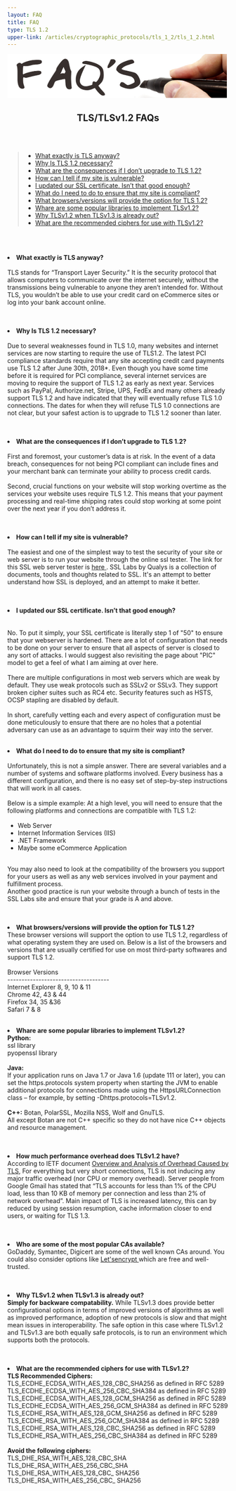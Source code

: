 ```yaml
---
layout: FAQ
title: FAQ
type: TLS 1.2
upper-link: /articles/cryptographic_protocols/tls_1_2/tls_1_2.html
---
```

<p>
  <img src="/img/common/faqs.jpg" style="width:500px;height:100px;" class="center" />
  <center><h2>TLS/TLSv1.2 FAQs</h2></center><br /><br />
  <blockquote>
		<ul>
			<a href="#whattls?"><li>What exactly is TLS anyway?</li></a>
			<a href="#istlsrequired?"><li>Why Is TLS 1.2 necessary?</li></a>
			<a href="#consequencesoftls"><li>What are the consequences if I don’t upgrade to TLS 1.2?</li></a>
			<a href="#tlsv1.2vulnerable"><li>How can I tell if my site is vulnerable?</li></a>
			<a href="#updatedsslcert"><li>
			I updated our SSL certificate. Isn’t that good enough?
			</li></a>
			<a href="#complianttlsv1.2"><li>What do I need to do to ensure that my site is compliant?</li></a>
			<a href="#tlsv1.2browser"><li>What browsers/versions will provide the option for TLS 1.2?</li></a>
			<a href="#librariestlsv1.2"><li>Whare are some popular libraries to implement TLSv1.2?</li></a>
			<a href="#performancetlsv1.2"><li>Why TLSv1.2 when TLSv1.3 is already out?</li></a>
			<a href="#recommendedciphers"><li>What are the recommended ciphers for use with TLSv1.2?</li></a>
		</ul>
  </blockquote><br /><br />
	<p id="whattls?">
		<li><strong>What exactly is TLS anyway?</strong><br /><br />
		TLS stands for “Transport Layer Security.” It is the security protocol that allows computers to communicate over the internet securely, without the transmissions being vulnerable to anyone they aren’t intended for. Without TLS, you wouldn’t be able to use your credit card on eCommerce sites or log into your bank account online.</li><br /><br />
	</p>
	<p id="istlsrequired?">
		<li><strong>Why Is TLS 1.2 necessary? </strong><br /> <br />
		Due to several weaknesses found in TLS 1.0, many websites and internet services are now starting to require the use of TLS1.2.  The latest PCI compliance standards require that any site accepting credit card payments use TLS 1.2 after June 30th, 2018*.  Even though you have some time before it is required for PCI compliance, several internet services are moving to require the support of TLS 1.2 as early as next year.  Services such as PayPal, Authorize.net, Stripe, UPS, FedEx and many others already support TLS 1.2 and have indicated that they will eventually refuse TLS 1.0 connections.  The dates for when they will refuse TLS 1.0 connections are not clear, but your safest action is to upgrade to TLS 1.2 sooner than later.</li><br /><br />
	</p>
	<p id="consequencesoftls">
		<li><strong> What are the consequences if I don’t upgrade to TLS 1.2? </strong><br /><br />
		First and foremost, your customer’s data is at risk.  In the event of a data breach, consequences for not being PCI compliant can include fines and your merchant bank can terminate your ability to process credit cards. <br /> <br />
		Second, crucial functions on your website will stop working overtime as the services your website uses require TLS 1.2.  This means that your payment processing and real-time shipping rates could stop working at some point over the next year if you don’t address it. </li><br /><br />
	</p>
	<p id="tlsv1.2vulnerable">
		<li><strong> How can I tell if my site is vulnerable? </strong><br /><br />
		The easiest and one of the simplest way to test the security of your site or web server is to run your website through the online ssl tester. The link for this SSL web server tester is <a href="https://www.ssllabs.com/ssltest/"> here </a>.
		SSL Labs by Qualys is a collection of documents, tools and thoughts related to SSL. It's an attempt to better understand how SSL is deployed, and an attempt to make it better.</li><br /><br />
	</p>
	<p id="updatedsslcert">
		<li><strong>I updated our SSL certificate. Isn’t that good enough?</li></strong><br /><br />
		No. To put it simply, your SSL certificate  is literally step 1 of "50" to ensure that your webserver is hardened. There are a lot of configuration that needs to be done on your server to ensure that all aspects of server is closed to any sort of attacks. I would suggest also revisiting the page about "PIC" model to get a feel of what I am aiming at over here.<br /><br />
		There are multiple configurations in most web servers which are weak by default. They use weak protocols such as SSLv2 or SSLv3. They support broken cipher suites such as RC4 etc. Security features such as HSTS, OCSP stapling are disabled by default.<br /><br />
		In short, carefully vetting each and every aspect of configuration must be done meticulously to ensure that there are no holes that a potential adversary can use as an advantage to squirm their way into the server.</li><br /><br />
	</p>
	<p id="complianttlsv1.2">
		<li><strong> What do I need to do to ensure that my site is compliant? </strong><br /><br />
		Unfortunately, this is not a simple answer. There are several variables and a number of systems and software platforms involved. Every business has a different configuration, and there is no easy set of step-by-step instructions that will work in all cases.<br /><br />
		Below is a simple example:
		At a high level, you will need to ensure that the following platforms and connections are compatible with TLS 1.2: <br /><br />
			<ul>
				<li>Web Server</li>
				<li>Internet Information Services (IIS)</li>
				<li>.NET Framework</li>
				<li> Maybe some eCommerce Application</li>
			</ul><br />
		You may also need to look at the compatibility of the browsers you support for your users as well as any web services involved in your payment and fulfillment process.<br />
		Another good practice is run your website through a bunch of tests in the SSL Labs site and ensure that your grade is A and above.</li><br /><br />
	</p>
	<p id="tlsv1.2browser">
		<li><strong>What browsers/versions will provide the option for TLS 1.2?</strong><br />
		These browser versions will support the option to use TLS 1.2, regardless of what operating system
		they  are  used  on.    Below  is  a  list  of  the  browsers  and  versions  that  are usually certified  for  use  on most third-party softwares and support TLS 1.2.<br /><br />
		Browser Versions <br />
		------------------------------------ <br />
		Internet Explorer 8, 9, 10 & 11  <br />
		Chrome 42, 43 & 44 <br />
		Firefox 34, 35 &36 <br />
		Safari 7 & 8 </li><br />
	</p>
	<p id="librariestlsv1.2">
		<li><strong>Whare are some popular libraries to implement TLSv1.2?</strong><br />
		<strong>Python:</strong><br />
		ssl library <br />
		pyopenssl library <br /><br />
		<strong>Java:</strong><br />
		If your application runs on Java 1.7 or Java 1.6 (update 111 or later), you can set the https.protocols system property when starting the JVM to enable additional protocols for connections made using the HttpsURLConnection class – for example, by setting -Dhttps.protocols=TLSv1.2.<br /><br />
		<strong>C++:</strong>
		Botan, PolarSSL, Mozilla NSS, Wolf and GnuTLS.<br />
		All except Botan are not C++ specific so they do not have nice C++ objects and resource management.</li><br /><br />
	</p>
	<p id="performancetlsv1.2">
		<li><strong>How much performance overhead does TLSv1.2 have?</strong><br >
		According to IETF document <a href="https://datatracker.ietf.org/doc/html/draft-mattsson-uta-tls-overhead-01">Overview and Analysis of Overhead Caused by TLS</a>, For everything but very short connections, TLS is not inducing any major traffic overhead (nor CPU or memory overhead). Server people from Google Gmail has stated that “TLS accounts for less than 1% of the CPU load, less than 10 KB of memory per connection and less than 2% of network overhead”. Main impact of TLS is increased latency, this can by reduced by using session resumption, cache information closer to end users, or waiting for TLS 1.3.</li><br /><br />
	</p>
	<!-- <p id="certificatestlsv1.2">
		<li><strong>What kind of certificates do I use with TLSv1.2?</strong><br />
		Read the following document: <a href="tls_1_2_best_practices.html"> Best practices to deploy certificates </a></li><br /><br />
	</p> 
	THIS IS COMMENTED OUT BECAUSE tls_1_2_best-practices.html does not exist 
	-->
	<p id="popularcatlsv1.2">
		<li><strong>Who are some of the most popular CAs available?</strong><br />
		GoDaddy, Symantec, Digicert are some of the well known CAs around. You could also consider options like <a href="https://letsencrypt.org/">Let'sencrypt </a>which are free and well-trusted.</li><br /><br />
	</p>
	<p id="tlsv1.3vstlsv1.2">
		<li><strong>Why TLSv1.2 when TLSv1.3 is already out?</strong><br />
		<strong>Simply for backware compatability.</strong> While TLSv1.3 does provide better configurational options in terms of improved versions of algorithms as well as improved performance, adoption of new protocols is slow and that might mean issues in interoperability. The safe option in this case where TLSv1.2 and TLSv1.3 are both equally safe protocols, is to run an environment which supports both the protocols.</li><br /><br />
	</p>
	<p id="recommendedciphers">
		<li><strong>What are the recommended ciphers for use with TLSv1.2?</strong><br />
		<strong>TLS Recommended Ciphers:</strong><br />
		TLS_ECDHE_ECDSA_WITH_AES_128_CBC_SHA256 as defined in RFC 5289 <br />
		TLS_ECDHE_ECDSA_WITH_AES_256_CBC_SHA384 as defined in RFC 5289 <br />
		TLS_ECDHE_ECDSA_WITH_AES_128_GCM_SHA256 as defined in RFC 5289 <br />
		TLS_ECDHE_ECDSA_WITH_AES_256_GCM_SHA384 as defined in RFC 5289 <br />
		TLS_ECDHE_RSA_WITH_AES_128_GCM_SHA256 as defined in RFC 5289 <br />
		TLS_ECDHE_RSA_WITH_AES_256_GCM_SHA384 as defined in RFC 5289 <br />
		TLS_ECDHE_RSA_WITH_AES_128_CBC_SHA256 as defined in RFC 5289 <br />
		TLS_ECDHE_RSA_WITH_AES_256_CBC_SHA384 as defined in RFC 5289 <br /><br />
	<strong>Avoid the following ciphers: </strong><br />
		TLS_DHE_RSA_WITH_AES_128_CBC_SHA <br />
		TLS_DHE_RSA_WITH_AES_256_CBC_SHA <br />
		TLS_DHE_RSA_WITH_AES_128_CBC_ SHA256 <br />
		TLS_DHE_RSA_WITH_AES_256_CBC_ SHA256 <br /></li><br />
	</p>
</p>